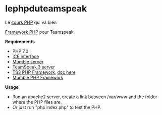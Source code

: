 # lephpduteamspeak

Le [cours PHP](https://openclassrooms.com/courses/concevez-votre-site-web-avec-php-et-mysql) qui va bien

[Framework PHP](https://docs.planetteamspeak.com/ts3/php/framework/index.html#example7) pour Teamspeak

**Requirements**
- PHP 7.0
- [ICE interface](https://wiki.mumble.info/wiki/Ice#How_to_setup_Ice_3.4_for_PHP_with_Apache_on_Linux_.28general.29)
- [Mumble server](https://wiki.mumble.info/wiki/Installing_Mumble#Linux)
- [TeamSpeak 3 server](http://www.teamspeak.com/en/downloads.html#)
- [TS3 PHP Framework](https://github.com/planetteamspeak/ts3phpframework), [doc here](https://docs.planetteamspeak.com/ts3/php/framework/index.html#example7)
- [Mumble PHP Framework](https://github.com/Kissaki/MumPI)

**Usage**
- Run an apache2 server, create a link between /var/www and the folder where the PHP files are.
- Or just run "php index.php" to test the PHP.
